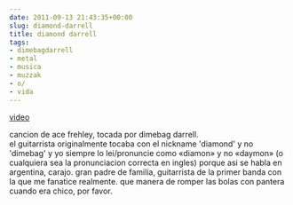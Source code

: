 ```yaml
---  
date: 2011-09-13 21:43:35+00:00  
slug: diamond-darrell  
title: diamond darrell  
tags:  
- dimebagdarrell  
- metal  
- musica  
- muzzak  
- o/  
- vida  
---  
```

  
  
 [video](http://www.youtube.com/embed/-briqrNRorQ)  
  
cancion de ace frehley, tocada por dimebag darrell.  
el guitarrista originalmente tocaba con el nickname 'diamond' y no 'dimebag' y yo siempre lo lei/pronuncie como «diamon» y no «daymon» (o cualquiera sea la pronunciacion correcta en ingles) porque asi se habla en argentina, carajo. gran padre de familia, guitarrista de la primer banda con la que me fanatice realmente. que manera de romper las bolas con pantera cuando era chico, por favor.  
